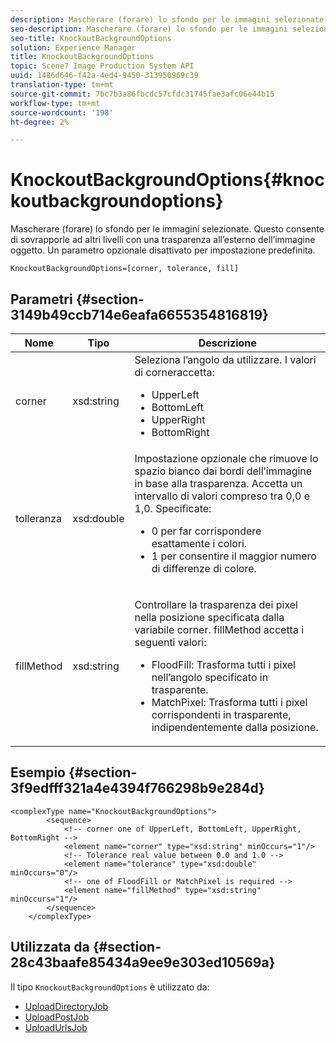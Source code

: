 ```yaml
---
description: Mascherare (forare) lo sfondo per le immagini selezionate. Questo consente di sovrapporle ad altri livelli con una trasparenza all’esterno dell’immagine oggetto. Un parametro opzionale disattivato per impostazione predefinita.
seo-description: Mascherare (forare) lo sfondo per le immagini selezionate. Questo consente di sovrapporle ad altri livelli con una trasparenza all’esterno dell’immagine oggetto. Un parametro opzionale disattivato per impostazione predefinita.
seo-title: KnockoutBackgroundOptions
solution: Experience Manager
title: KnockoutBackgroundOptions
topic: Scene7 Image Production System API
uuid: 1486d646-f42a-4ed4-9450-313950969c39
translation-type: tm+mt
source-git-commit: 7bc7b3a86fbcdc57cfdc31745fae3afc06e44b15
workflow-type: tm+mt
source-wordcount: '198'
ht-degree: 2%

---
```



# KnockoutBackgroundOptions{#knockoutbackgroundoptions}

Mascherare (forare) lo sfondo per le immagini selezionate. Questo consente di sovrapporle ad altri livelli con una trasparenza all’esterno dell’immagine oggetto. Un parametro opzionale disattivato per impostazione predefinita.

`KnockoutBackgroundOptions=[corner, tolerance, fill]`

## Parametri {#section-3149b49ccb714e6eafa6655354816819}

<table id="table_68131DE0A3C84908A43C6F7777F20973"> 
 <thead> 
  <tr> 
   <th colname="col1" class="entry"> Nome </th> 
   <th colname="col2" class="entry"> Tipo </th> 
   <th colname="col3" class="entry"> Descrizione </th> 
  </tr> 
 </thead>
 <tbody> 
  <tr> 
   <td colname="col1"> <span class="codeph"> <span class="varname"> corner</span> </span> </td> 
   <td colname="col2"> <span class="codeph"> xsd:string</span> </td> 
   <td colname="col3">Seleziona l’angolo da utilizzare. <span class="codeph"> I valori </span> di corneraccetta: 
    <ul id="ul_36C2F07706764A7081010D5521BF3096">
     <li id="li_CBACE5C6AA8C48D3BEE033D3AE03AF3C"><span class="codeph"> UpperLeft</span></li>
     <li id="li_49AC53536B4B4D2CA3DD89E2A2B2E95D"><span class="codeph"> BottomLeft</span></li>
     <li id="li_7AD372FF4A9B48F0A16964EE9CB3EE88"><span class="codeph"> UpperRight</span></li>
     <li id="li_D31476DD9A8E4BDBB13A6DDA46547877"><span class="codeph"> BottomRight</span></li>
    </ul></td> 
  </tr> 
  <tr> 
   <td colname="col1"> <span class="codeph"> <span class="varname"> tolleranza</span> </span> </td> 
   <td colname="col2"> <span class="codeph"> xsd:double</span> </td> 
   <td colname="col3">Impostazione opzionale che rimuove lo spazio bianco dai bordi dell’immagine in base alla trasparenza. Accetta un intervallo di valori compreso tra 0,0 e 1,0. Specificate: 
    <ul id="ul_FE5423B857AE43FCBA7A9AEA76C754CC">
     <li id="li_01E3BD0AB8DA4C408B47CB02B269404A">0 per far corrispondere esattamente i colori. </li>
     <li id="li_FCE21384265D4ECE9C0D785F1BB32C3A">1 per consentire il maggior numero di differenze di colore. </li>
    </ul></td> 
  </tr> 
  <tr> 
   <td colname="col1"> <span class="codeph"> <span class="varname"> fillMethod</span> </span> </td> 
   <td colname="col2"> <span class="codeph"> xsd:string</span> </td> 
   <td colname="col3"> <p>Controllare la trasparenza dei pixel nella posizione specificata dalla variabile <span class="codeph"><span class="varname"> corner</span></span>. <span class="codeph"> fillMethod</span> accetta i seguenti valori: </p> 
    <ul id="ul_D95F3B613D344BB89487ED09D83F9217"> 
     <li id="li_3D7B7CA1B9094D16A98E0BA3D962E97F"> <span class="codeph"> FloodFill</span>: Trasforma tutti i pixel nell’angolo specificato in trasparente. </li> 
     <li id="li_F97343C3DA7644BCBD1748AD8F9DCE2E"> <span class="codeph"> MatchPixel</span>: Trasforma tutti i pixel corrispondenti in trasparente, indipendentemente dalla posizione. </li> 
    </ul> </td> 
  </tr> 
 </tbody> 
</table>

## Esempio {#section-3f9edfff321a4e4394f766298b9e284d}

```
<complexType name="KnockoutBackgroundOptions">
        <sequence>
            <!-- corner one of UpperLeft, BottomLeft, UpperRight, BottomRight -->
            <element name="corner" type="xsd:string" minOccurs="1"/>
            <!-- Tolerance real value between 0.0 and 1.0 -->
            <element name="tolerance" type="xsd:double" minOccurs="0"/>
            <!-- one of FloodFill or MatchPixel is required -->
            <element name="fillMethod" type="xsd:string" minOccurs="1"/>
        </sequence>
    </complexType>
```

## Utilizzata da {#section-28c43baafe85434a9ee9e303ed10569a}

Il tipo `KnockoutBackgroundOptions` è utilizzato da:

* [UploadDirectoryJob](../../types/c-data-types/r-upload-directory-job.md#reference-e707ebf53b074c49ad983d1886e0bbb6)
* [UploadPostJob](../../types/c-data-types/r-upload-post-job.md#reference-bca2339b593f4637a687c33937215ef4)
* [UploadUrlsJob](../../types/c-data-types/r-upload-urls-job.md#reference-8e9bc895268c4321b233dbeadc990398)


